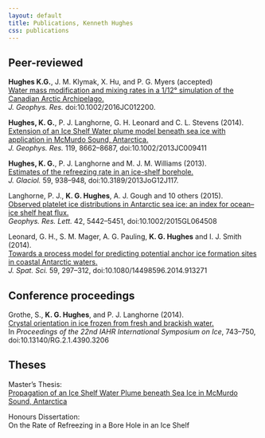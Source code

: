 ```yaml
---
layout: default
title: Publications, Kenneth Hughes
css: publications
---
```


## Peer-reviewed

__Hughes K.G.__, J. M. Klymak, X. Hu, and P. G. Myers (accepted)  
[Water mass modification and mixing rates in a 1/12° simulation of the Canadian Arctic Archipelago.](http://dx.doi.org/10.1002/2016JC012200)  
*J. Geophys. Res.* doi:10.1002/2016JC012200.

__Hughes, K. G.__, P. J. Langhorne, G. H. Leonard and C. L. Stevens (2014).  
[Extension of an Ice Shelf Water plume model beneath sea ice with application in McMurdo Sound, Antarctica.](http://dx.doi.org/10.1002/2013JC009411)  
*J. Geophys. Res.* 119, 8662–8687, doi:10.1002/2013JC009411

__Hughes, K. G.__, P. J. Langhorne and M. J. M. Williams (2013).  
[Estimates of the refreezing rate in an ice-shelf borehole.](http://dx.doi.org/10.3189/2013JoG12J117)  
*J. Glaciol.* 59, 938–948, doi:10.3189/2013JoG12J117.

Langhorne, P. J., __K. G. Hughes__, A. J. Gough and 10 others (2015).  
[Observed platelet ice distributions in Antarctic sea ice: an index for ocean–ice shelf heat flux.](http://dx.doi.org/10.1002/2015GL064508)  
*Geophys. Res. Lett.* 42, 5442–5451, doi:10.1002/2015GL064508

Leonard, G. H., S. M. Mager, A. G. Pauling, __K. G. Hughes__ and I. J. Smith (2014).   
[Towards a process model for predicting potential anchor ice formation sites in coastal Antarctic waters.](http://dx.doi.org/10.1080/14498596.2014.913271)  
*J. Spat. Sci.* 59, 297–312, doi:10.1080/14498596.2014.913271

## Conference proceedings

Grothe, S., __K. G. Hughes__, and P. J. Langhorne (2014).  
[Crystal orientation in ice frozen from fresh and brackish water.](http://dx.doi.org/10.13140/RG.2.1.4390.3206)  
In *Proceedings of the 22nd IAHR International Symposium on Ice*, 743–750, doi:10.13140/RG.2.1.4390.3206

## Theses
Master’s Thesis:  
[Propagation of an Ice Shelf Water Plume beneath Sea Ice in McMurdo Sound, Antarctica](http://hdl.handle.net/10523/4325)

Honours Dissertation:  
On the Rate of Refreezing in a Bore Hole in an Ice Shelf

